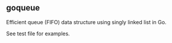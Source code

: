 goqueue
-------
Efficient queue (FIFO) data structure using singly linked list in Go.

See test file for examples.

